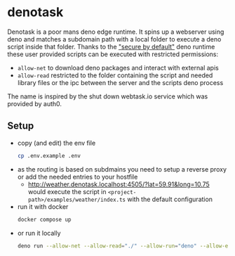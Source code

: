 # denotask
Denotask is a poor mans deno edge runtime. It spins up a webserver using deno and matches a subdomain path with a local folder to execute a deno script inside that folder.
Thanks to the ["secure by default"]((https://deno.land/manual/basics/permissions)) deno runtime these user provided scripts can be executed with restricted permissions:
- `allow-net` to download deno packages and interact with external apis
- `allow-read` restricted to the folder containing the script and needed library files or the ipc between the server and the scripts deno process

The name is inspired by the shut down webtask.io service which was provided by auth0.

## Setup
- copy (and edit) the env file
    ```bash
    cp .env.example .env
    ```
- as the routing is based on subdmains you need to setup a reverse proxy or add the needed entries to your hostfile
    - http://weather.denotask.localhost:4505/?lat=59.91&long=10.75 would execute the script in `<project-path>/examples/weather/index.ts` with the default configuration
- run it with docker
    ```bash
    docker compose up
    ```
- or run it locally
    ```bash
    deno run --allow-net --allow-read="./" --allow-run="deno" --allow-env="HOSTNAME,PORT,WS_HOSTNAME,WS_PORT,FUNCTIONS_SUBDOMAIN,LOCAL_TASK_DIR" index.ts
    ```
